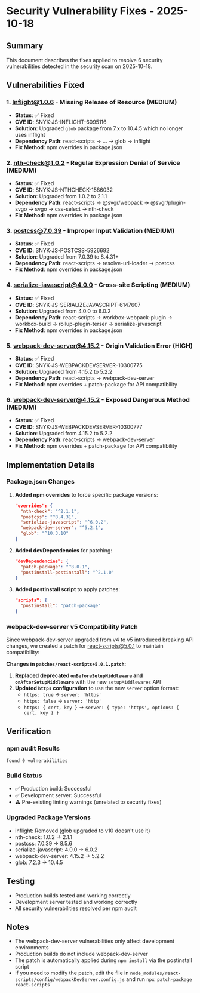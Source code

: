 # Security Vulnerability Fixes - 2025-10-18

## Summary
This document describes the fixes applied to resolve 6 security vulnerabilities detected in the security scan on 2025-10-18.

## Vulnerabilities Fixed

### 1. Inflight@1.0.6 - Missing Release of Resource (MEDIUM)
- **Status**: ✅ Fixed
- **CVE ID**: SNYK-JS-INFLIGHT-6095116
- **Solution**: Upgraded `glob` package from 7.x to 10.4.5 which no longer uses inflight
- **Dependency Path**: react-scripts → ... → glob → inflight
- **Fix Method**: npm overrides in package.json

### 2. nth-check@1.0.2 - Regular Expression Denial of Service (MEDIUM)
- **Status**: ✅ Fixed
- **CVE ID**: SNYK-JS-NTHCHECK-1586032
- **Solution**: Upgraded from 1.0.2 to 2.1.1
- **Dependency Path**: react-scripts → @svgr/webpack → @svgr/plugin-svgo → svgo → css-select → nth-check
- **Fix Method**: npm overrides in package.json

### 3. postcss@7.0.39 - Improper Input Validation (MEDIUM)
- **Status**: ✅ Fixed
- **CVE ID**: SNYK-JS-POSTCSS-5926692
- **Solution**: Upgraded from 7.0.39 to 8.4.31+
- **Dependency Path**: react-scripts → resolve-url-loader → postcss
- **Fix Method**: npm overrides in package.json

### 4. serialize-javascript@4.0.0 - Cross-site Scripting (MEDIUM)
- **Status**: ✅ Fixed
- **CVE ID**: SNYK-JS-SERIALIZEJAVASCRIPT-6147607
- **Solution**: Upgraded from 4.0.0 to 6.0.2
- **Dependency Path**: react-scripts → workbox-webpack-plugin → workbox-build → rollup-plugin-terser → serialize-javascript
- **Fix Method**: npm overrides in package.json

### 5. webpack-dev-server@4.15.2 - Origin Validation Error (HIGH)
- **Status**: ✅ Fixed
- **CVE ID**: SNYK-JS-WEBPACKDEVSERVER-10300775
- **Solution**: Upgraded from 4.15.2 to 5.2.2
- **Dependency Path**: react-scripts → webpack-dev-server
- **Fix Method**: npm overrides + patch-package for API compatibility

### 6. webpack-dev-server@4.15.2 - Exposed Dangerous Method (MEDIUM)
- **Status**: ✅ Fixed
- **CVE ID**: SNYK-JS-WEBPACKDEVSERVER-10300777
- **Solution**: Upgraded from 4.15.2 to 5.2.2
- **Dependency Path**: react-scripts → webpack-dev-server
- **Fix Method**: npm overrides + patch-package for API compatibility

## Implementation Details

### Package.json Changes

1. **Added npm overrides** to force specific package versions:
   ```json
   "overrides": {
     "nth-check": "^2.1.1",
     "postcss": "^8.4.31",
     "serialize-javascript": "^6.0.2",
     "webpack-dev-server": "^5.2.1",
     "glob": "^10.3.10"
   }
   ```

2. **Added devDependencies** for patching:
   ```json
   "devDependencies": {
     "patch-package": "^8.0.1",
     "postinstall-postinstall": "^2.1.0"
   }
   ```

3. **Added postinstall script** to apply patches:
   ```json
   "scripts": {
     "postinstall": "patch-package"
   }
   ```

### webpack-dev-server v5 Compatibility Patch

Since webpack-dev-server upgraded from v4 to v5 introduced breaking API changes, we created a patch for react-scripts@5.0.1 to maintain compatibility:

**Changes in `patches/react-scripts+5.0.1.patch`:**

1. **Replaced deprecated `onBeforeSetupMiddleware` and `onAfterSetupMiddleware`** with the new `setupMiddlewares` API
2. **Updated `https` configuration** to use the new `server` option format:
   - `https: true` → `server: 'https'`
   - `https: false` → `server: 'http'`
   - `https: { cert, key }` → `server: { type: 'https', options: { cert, key } }`

## Verification

### npm audit Results
```
found 0 vulnerabilities
```

### Build Status
- ✅ Production build: Successful
- ✅ Development server: Successful
- ⚠️ Pre-existing linting warnings (unrelated to security fixes)

### Upgraded Package Versions
- inflight: Removed (glob upgraded to v10 doesn't use it)
- nth-check: 1.0.2 → 2.1.1
- postcss: 7.0.39 → 8.5.6
- serialize-javascript: 4.0.0 → 6.0.2
- webpack-dev-server: 4.15.2 → 5.2.2
- glob: 7.2.3 → 10.4.5

## Testing
- Production builds tested and working correctly
- Development server tested and working correctly
- All security vulnerabilities resolved per npm audit

## Notes
- The webpack-dev-server vulnerabilities only affect development environments
- Production builds do not include webpack-dev-server
- The patch is automatically applied during `npm install` via the postinstall script
- If you need to modify the patch, edit the file in `node_modules/react-scripts/config/webpackDevServer.config.js` and run `npx patch-package react-scripts`

